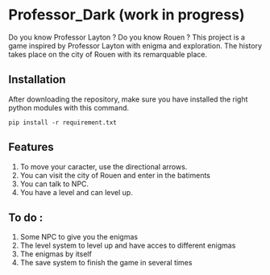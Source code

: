 # Professor_Dark (work in progress)

Do you know Professor Layton ? Do you know Rouen ?
This project is a game inspired by Professor Layton with enigma and exploration. The history takes place on the city of Rouen with its remarquable place.

## Installation

After downloading the repository, make sure you have installed the right python modules with this command.

``` pip install -r requirement.txt ```

## Features

1. To move your caracter, use the directional arrows.
2. You can visit the city of Rouen and enter in the batiments
3. You can talk to NPC.
4. You have a level and can level up.

## To do : 

1. Some NPC to give you the enigmas
2. The level system to level up and have acces to different enigmas
3. The enigmas by itself
4. The save system to finish the game in several times
